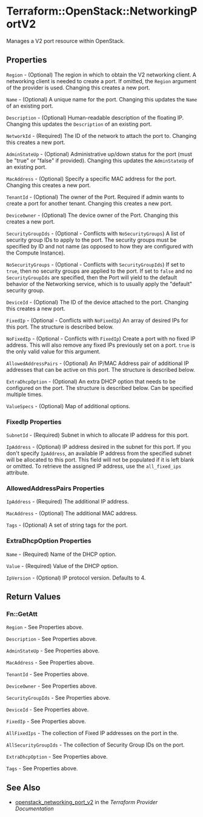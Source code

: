 # Terraform::OpenStack::NetworkingPortV2

Manages a V2 port resource within OpenStack.

## Properties

`Region` - (Optional) The region in which to obtain the V2 networking client.
A networking client is needed to create a port. If omitted, the
`Region` argument of the provider is used. Changing this creates a new
port.

`Name` - (Optional) A unique name for the port. Changing this
updates the `Name` of an existing port.

`Description` - (Optional) Human-readable description of the floating IP. Changing
this updates the `Description` of an existing port.

`NetworkId` - (Required) The ID of the network to attach the port to. Changing
this creates a new port.

`AdminStateUp` - (Optional) Administrative up/down status for the port
(must be "true" or "false" if provided). Changing this updates the
`AdminStateUp` of an existing port.

`MacAddress` - (Optional) Specify a specific MAC address for the port. Changing
this creates a new port.

`TenantId` - (Optional) The owner of the Port. Required if admin wants
to create a port for another tenant. Changing this creates a new port.

`DeviceOwner` - (Optional) The device owner of the Port. Changing this creates
a new port.

`SecurityGroupIds` - (Optional - Conflicts with `NoSecurityGroups`) A list
of security group IDs to apply to the port. The security groups must be
specified by ID and not name (as opposed to how they are configured with
the Compute Instance).

`NoSecurityGroups` - (Optional - Conflicts with `SecurityGroupIds`) If set to
`true`, then no security groups are applied to the port. If set to `false` and
no `SecurityGroupIds` are specified, then the Port will yield to the default
behavior of the Networking service, which is to usually apply the "default"
security group.

`DeviceId` - (Optional) The ID of the device attached to the port. Changing this
creates a new port.

`FixedIp` - (Optional - Conflicts with `NoFixedIp`) An array of desired IPs for
this port. The structure is described below.

`NoFixedIp` - (Optional - Conflicts with `FixedIp`) Create a port with no fixed
IP address. This will also remove any fixed IPs previously set on a port. `true`
is the only valid value for this argument.

`AllowedAddressPairs` - (Optional) An IP/MAC Address pair of additional IP
addresses that can be active on this port. The structure is described
below.

`ExtraDhcpOption` - (Optional) An extra DHCP option that needs to be configured
on the port. The structure is described below. Can be specified multiple
times.

`ValueSpecs` - (Optional) Map of additional options.

### FixedIp Properties

`SubnetId` - (Required) Subnet in which to allocate IP address for
this port.

`IpAddress` - (Optional) IP address desired in the subnet for this port. If
you don't specify `IpAddress`, an available IP address from the specified
subnet will be allocated to this port. This field will not be populated if it
is left blank or omitted. To retrieve the assigned IP address, use the
`all_fixed_ips` attribute.

### AllowedAddressPairs Properties

`IpAddress` - (Required) The additional IP address.

`MacAddress` - (Optional) The additional MAC address.

`Tags` - (Optional) A set of string tags for the port.

### ExtraDhcpOption Properties

`Name` - (Required) Name of the DHCP option.

`Value` - (Required) Value of the DHCP option.

`IpVersion` - (Optional) IP protocol version. Defaults to 4.


## Return Values

### Fn::GetAtt

`Region` - See Properties above.

`Description` - See Properties above.

`AdminStateUp` - See Properties above.

`MacAddress` - See Properties above.

`TenantId` - See Properties above.

`DeviceOwner` - See Properties above.

`SecurityGroupIds` - See Properties above.

`DeviceId` - See Properties above.

`FixedIp` - See Properties above.

`AllFixedIps` - The collection of Fixed IP addresses on the port in the.

`AllSecurityGroupIds` - The collection of Security Group IDs on the port.

`ExtraDhcpOption` - See Properties above.

`Tags` - See Properties above.

## See Also

* [openstack_networking_port_v2](https://www.terraform.io/docs/providers/openstack/r/networking_port_v2.html) in the _Terraform Provider Documentation_